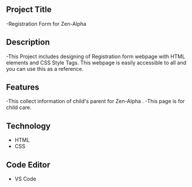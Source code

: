 ## Project Title
-Registration Form for Zen-Alpha

## Description
-This Project includes designing of Registration form webpage with HTML elements and CSS Style Tags. This webpage is easily accessible to all and you can use this as a reference.
## Features
-This collect information of child's parent for Zen-Alpha .
-This page is for child care.
## Technology
- HTML
- CSS

## Code Editor
- VS Code

